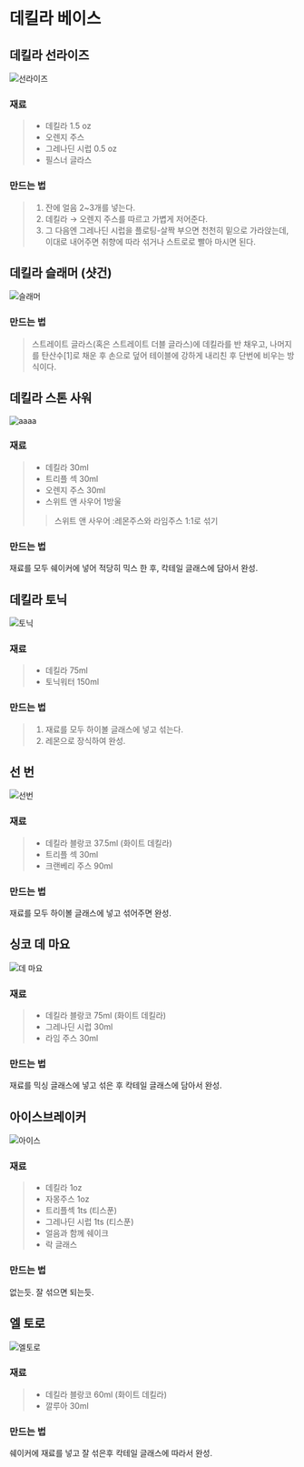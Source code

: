 # 데킬라 베이스

## 데킬라 선라이즈

![선라이즈](./image/선라이즈.jpg)

### 재료

> * 데킬라 1.5 oz
> * 오렌지 주스
> * 그레나딘 시럽 0.5 oz
> * 필스너 글라스

### 만드는 법 

> 1. 잔에 얼음 2~3개를 넣는다.
> 1. 데킬라 → 오렌지 주스를 따르고 가볍게 저어준다.
> 1. 그 다음엔 그레나딘 시럽을 플로팅-살짝 부으면 천천히 밑으로 가라앉는데, 이대로 내어주면 취향에 따라 섞거나 스트로로 빨아 마시면 된다.

## 데킬라 슬래머 (샷건)

![슬래머](./image/슬래머.jpg)

### 만드는 법

> 스트레이트 글라스(혹은 스트레이트 더블 글라스)에 데킬라를 반 채우고, 나머지를 탄산수[1]로 채운 후 손으로 덮어 테이블에 강하게 내리친 후 단번에 비우는 방식이다.

## 데킬라 스톤 사워

![aaaa](./image/스톤사워.jpg)

### 재료

> * 데킬라 30ml
> * 트리플 섹 30ml
> * 오렌지 주스 30ml
> * 스위트 앤 사우어 1방울
>> 스위트 앤 사우어 :레몬주스와 라임주스 1:1로 섞기

### 만드는 법

재료를 모두 쉐이커에 넣어 적당히 믹스 한 후, 칵테일 글래스에 담아서 완성.

## 데킬라 토닉

![토닉](./image/데킬라로닉.jpg)

### 재료

> * 데킬라 75ml
> * 토닉워터 150ml

### 만드는 법

> 1. 재료를 모두 하이볼 글래스에 넣고 섞는다.
> 1. 레몬으로 장식하여 완성.

## 선 번

![선번](./image/선번.jpg)

### 재료

> * 데킬라 블랑코 37.5ml (화이트 데킬라)
> * 트리플 섹 30ml
> * 크랜베리 주스 90ml

### 만드는 법

재료를 모두 하이볼 글래스에 넣고 섞어주면 완성.

## 싱코 데 마요

![데 마요](./image/싱고데마요.jpg)

### 재료

> * 데킬라 블랑코 75ml (화이트 데킬라)
> * 그레나딘 시럽 30ml
> * 라임 주스 30ml

### 만드는 법

재료를 믹싱 글래스에 넣고 섞은 후 칵테일 글래스에 담아서 완성.

## 아이스브레이커

![아이스](./image/아이스브레이커.jpg)

### 재료

> * 데킬라 1oz
> * 자몽주스 1oz
> * 트리플섹 1ts (티스푼)
> * 그레나딘 시럽 1ts (티스푼)
> * 얼음과 함께 쉐이크
> * 락 글래스

### 만드는 법

없는듯. 잘 섞으면 되는듯.

## 엘 토로

![엘토로](./image/엘토로.png)

### 재료

> * 데킬라 블랑코 60ml (화이트 데킬라)
> * 깔루아 30ml

### 만드는 법

쉐이커에 재료를 넣고 잘 섞은후 칵테일 글래스에 따라서 완성.